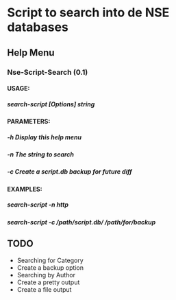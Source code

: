 # Script to search into de NSE databases

## Help Menu

### Nse-Script-Search (0.1)
#### USAGE:
##### search-script [Options] string
#### PARAMETERS:
#####  -h  Display this help menu
#####  -n  The string to search
#####  -c  Create a script.db backup for future diff <default name scriptbkp.db>
#### EXAMPLES:
#####  search-script -n http
#####  search-script -c /path/script.db/ /path/for/backup

## TODO
* Searching for Category
* Create a backup option
* Searching by Author
* Create a pretty output
* Create a file output
